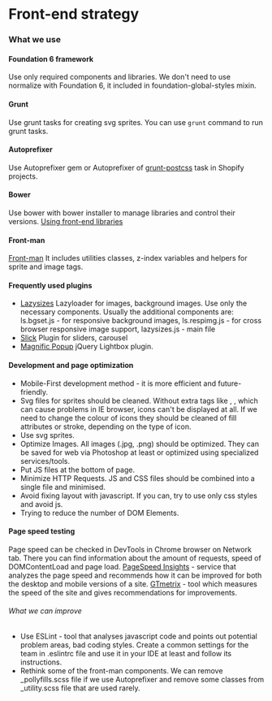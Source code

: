 # Front-end strategy

### What we use

#### Foundation 6 framework

Use only required components and libraries. We don't need to use normalize with Foundation 6, it included in foundation-global-styles mixin.

#### Grunt

Use grunt tasks for creating svg sprites. You can use `grunt` command to run grunt tasks.

#### Autoprefixer

Use Autoprefixer gem or Autoprefixer of [grunt-postcss](https://github.com/nDmitry/grunt-postcss) task in Shopify projects.

#### Bower

Use bower with bower installer to manage libraries and control their versions. [Using front-end libraries](https://github.com/DVELP/cookbook/blob/front-end-strategy/guides/Using%20front-end%20libraries.md)

#### Front-man

[Front-man](https://github.com/DVELP/front_man) It includes utilities classes, z-index variables and helpers for sprite and image tags.

#### Frequently used plugins

* [Lazysizes](https://github.com/aFarkas/lazysizes) Lazyloader for images, background images. Use only the necessary components. Usually the additional components are:
  ls.bgset.js - for responsive background images, 
  ls.respimg.js - for cross browser responsive image support,
  lazysizes.js - main file
* [Slick](https://github.com/kenwheeler/slick) Plugin for sliders, carousel
* [Magnific Popup](https://github.com/dimsemenov/Magnific-Popup) jQuery Lightbox plugin.

#### Development and page optimization

* Mobile-First development method - it is more efficient and future-friendly.
* Svg files for sprites should be cleaned. Without extra tags like <clipPath>, <defs>, which can cause problems in IE browser, icons can't be displayed at all. If we need to change the colour of icons they should be cleaned of fill attributes or stroke, depending on the type of icon.
* Use svg sprites.
* Optimize Images. All images (.jpg, .png) should be optimized. They can be saved for web via Photoshop at least or optimized using specialized services/tools.
* Put JS files at the bottom of page. 
* Minimize HTTP Requests. JS and CSS files should be combined into a single file and minimised.
* Avoid fixing layout with javascript. If you can, try to use only css styles and avoid js.
* Trying to reduce the number of DOM Elements.

#### Page speed testing

Page speed can be checked in DevTools in Chrome browser on Network tab. There you can find information about the amount of requests, speed of DOMContentLoad and page load.
[PageSpeed Insights](https://developers.google.com/speed/pagespeed/insights/) - service that analyzes the page speed and recommends how it can be improved for both the desktop and mobile versions of a site. 
[GTmetrix](https://gtmetrix.com/) - tool which measures the speed of the site and gives recommendations for improvements.

###### What we can improve

* Use ESLint - tool that analyses javascript code and points out potential problem areas, bad coding styles. Create a common settings for the team in .eslintrc file and use it in your IDE at least and follow its instructions. 
* Rethink some of the front-man components. We can remove _pollyfills.scss file if we use Autoprefixer and remove some classes from _utility.scss file that are used rarely.
